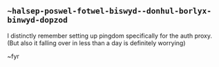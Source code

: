 ## `~halsep-poswel-fotwel-biswyd--donhul-borlyx-binwyd-dopzod`
I distinctly remember setting up pingdom specifically for the auth proxy. (But also it falling over in less than a day is definitely worrying)

~fyr